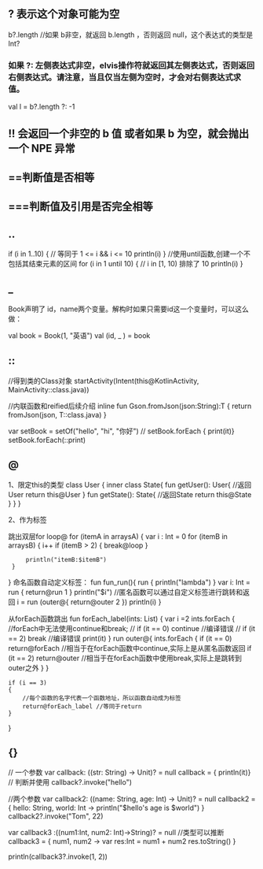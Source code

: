 ## ? 表示这个对象可能为空
 b?.length //如果 b非空，就返回 b.length ，否则返回 null，这个表达式的类型是 Int?

### 如果 ?: 左侧表达式非空，elvis操作符就返回其左侧表达式，否则返回右侧表达式。请注意，当且仅当左侧为空时，才会对右侧表达式求值。
 val l = b?.length ?: -1

## !! 会返回一个非空的 b 值 或者如果 b 为空，就会抛出一个 NPE 异常
## ==判断值是否相等
## ===判断值及引用是否完全相等
## ..
if (i in 1..10) { // 等同于 1 <= i && i <= 10
  println(i)
}
//使用until函数,创建一个不包括其结束元素的区间
for (i in 1 until 10) {   // i in [1, 10) 排除了 10
   println(i)
}

## _
Book声明了 id，name两个变量。解构时如果只需要id这一个变量时，可以这么做：

val book = Book(1, "英语")
val (id, _ ) = book

## ::
//得到类的Class对象
startActivity(Intent(this@KotlinActivity, MainActivity::class.java))

//内联函数和reified后续介绍
inline  fun <reified T> Gson.fromJson(json:String):T
{
   return fromJson(json, T::class.java)
}

var setBook = setOf<String>("hello", "hi", "你好")
//    setBook.forEach { print(it)}
    setBook.forEach(::print)

## @
1、限定this的类型
class User {
    inner class State{
        fun getUser(): User{
            //返回User
            return this@User
        }
        fun getState(): State{
            //返回State
            return this@State
        }
    }
}

2、作为标签

跳出双层for
loop@ for (itemA in arraysA) {
     var i : Int = 0
      for (itemB in arraysB) {
         i++
         if (itemB > 2) {
             break@loop
         }

         println("itemB:$itemB")
     }

}
命名函数自动定义标签：
fun fun_run(){
    run {
        println("lambda")
    }
    var i: Int = run {
        return@run 1
    }
    println("$i")
    //匿名函数可以通过自定义标签进行跳转和返回
    i = run (outer@{
        return@outer 2
    })
    println(i)
}

从forEach函数跳出
fun forEach_label(ints: List<Int>)
{
    var i =2
    ints.forEach {
        //forEach中无法使用continue和break;
      //  if (it == 0) continue //编译错误
      //   if (it == 2) break  //编译错误
        print(it)
    }
     run outer@{
         ints.forEach {
             if (it == 0) return@forEach //相当于在forEach函数中continue,实际上是从匿名函数返回
             if (it == 2) return@outer //相当于在forEach函数中使用break,实际上是跳转到outer之外
         }
     }

    if (i == 3)
    {
        //每个函数的名字代表一个函数地址，所以函数自动成为标签
        return@forEach_label //等同于return
    }
}

## {}
  // 一个参数
var callback: ((str: String) -> Unit)? = null
callback = { println(it)}
// 判断并使用
callback?.invoke("hello")

//两个参数
var callback2: ((name: String, age: Int) -> Unit)? = null
callback2 = { hello: String, world: Int -> println("$hello's age is $world") }
callback2?.invoke("Tom", 22)

var callback3 :((num1:Int, num2: Int)->String)? = null
//类型可以推断
callback3 = { num1, num2 ->
    var res:Int = num1 + num2
    res.toString()
}

println(callback3?.invoke(1, 2))
